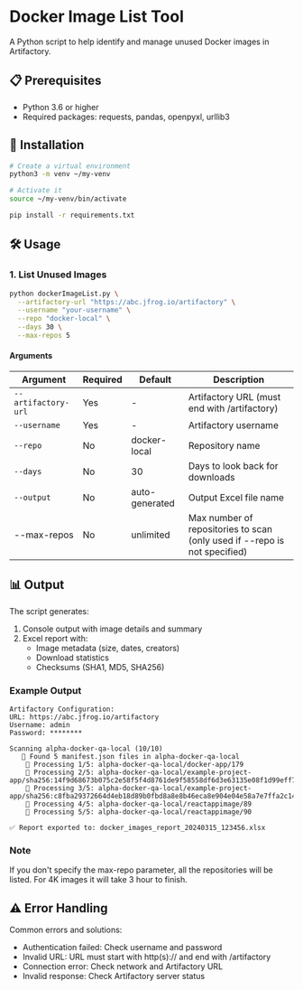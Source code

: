 # Docker Image List Tool

A Python script to help identify and manage unused Docker images in Artifactory.

## 📋 Prerequisites

- Python 3.6 or higher
- Required packages: requests, pandas, openpyxl, urllib3

## 🔧 Installation

```bash
# Create a virtual environment
python3 -m venv ~/my-venv

# Activate it
source ~/my-venv/bin/activate

pip install -r requirements.txt
```

## 🛠️ Usage

### 1. List Unused Images

```bash
python dockerImageList.py \
  --artifactory-url "https://abc.jfrog.io/artifactory" \
  --username "your-username" \
  --repo "docker-local" \
  --days 30 \
  --max-repos 5
```

#### Arguments

| Argument | Required | Default | Description |
|----------|----------|---------|-------------|
| `--artifactory-url` | Yes | - | Artifactory URL (must end with /artifactory) |
| `--username` | Yes | - | Artifactory username |
| `--repo` | No | docker-local | Repository name |
| `--days` | No | 30 | Days to look back for downloads |
| `--output` | No | auto-generated | Output Excel file name |
|--max-repos	| No	|unlimited|	Max number of repositories to scan (only used if --repo is not specified)
## 📊 Output

The script generates:
1. Console output with image details and summary
2. Excel report with:
   - Image metadata (size, dates, creators)
   - Download statistics
   - Checksums (SHA1, MD5, SHA256)

### Example Output

```
Artifactory Configuration:
URL: https://abc.jfrog.io/artifactory
Username: admin
Password: ********

Scanning alpha-docker-qa-local (10/10)
   📄 Found 5 manifest.json files in alpha-docker-qa-local
    🔄 Processing 1/5: alpha-docker-qa-local/docker-app/179
    🔄 Processing 2/5: alpha-docker-qa-local/example-project-app/sha256:14f9d68673b075c2e58f5f4d8761de9f58558df6d3e63135e08f1d99eff72f5b
    🔄 Processing 3/5: alpha-docker-qa-local/example-project-app/sha256:c8fba29372664d4eb18d89b0fbd8a8e8b46eca8e904e04e58a7e7ffa2c149ad2
    🔄 Processing 4/5: alpha-docker-qa-local/reactappimage/89
    🔄 Processing 5/5: alpha-docker-qa-local/reactappimage/90

✅ Report exported to: docker_images_report_20240315_123456.xlsx

```

### Note
If you don't specify the max-repo parameter, all the repositories will be listed.
For 4K images it will take 3 hour to finish.

## ⚠️ Error Handling

Common errors and solutions:
- Authentication failed: Check username and password
- Invalid URL: URL must start with http(s):// and end with /artifactory
- Connection error: Check network and Artifactory URL
- Invalid response: Check Artifactory server status 